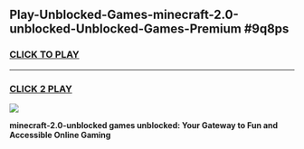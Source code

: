 
## Play-Unblocked-Games-minecraft-2.0-unblocked-Unblocked-Games-Premium #9q8ps
<h3>
<a href="https://premium.freeplayer.one?title=minecraft-2.0-unblocked&ref=12M">CLICK TO PLAY</a></h3>
<hr>

<h3>
<a href="https://premium.freeplayer.one?title=minecraft-2.0-unblocked&ref=12M">CLICK 2 PLAY</a>
  
</h3>

<a href="https://premium.freeplayer.one?title=minecraft-2.0-unblocked&ref=12M"><img src="https://clearcache.store/games.png"></a>


**minecraft-2.0-unblocked games unblocked: Your Gateway to Fun and Accessible Online Gaming**

